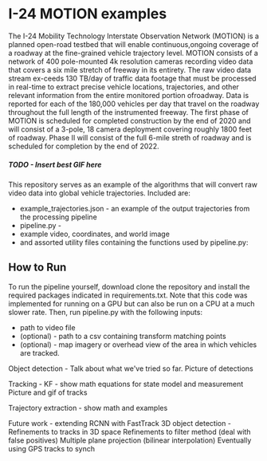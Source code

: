 # I-24 MOTION examples

The I-24 Mobility Technology Interstate Observation Network (MOTION) is a planned open-road testbed that will enable continuous,ongoing coverage of a roadway at the fine-grained vehicle trajectory level. MOTION consists of a network of 400 pole-mounted 4k resolution cameras recording video data that covers a six mile stretch of freeway in its entirety. The raw video data stream ex-ceeds 130 TB/day of traffic data footage that must be processed in real-time to extract precise vehicle locations, trajectories, and other relevant information from the entire monitored portion ofroadway. Data is reported for each of the 180,000 vehicles per day that travel on the roadway throughout the full length of the instrumented freeway. The first phase of MOTION is scheduled for completed construction by the end of 2020 and will consist of a 3-pole, 18 camera deployment covering roughly 1800 feet of roadway. Phase II will consist of the full 6-mile streth of roadway and is scheduled for completion by the end of 2022.

##### TODO - Insert best GIF here

This repository serves as an example of the algorithms that will convert raw video data into global vehicle trajectories. Included are:

- example_trajectories.json - an example of the output trajectories from the processing pipeline
- pipeline.py - 
- example video, coordinates, and world image
- and assorted utility files containing the functions used by pipeline.py:

## How to Run
To run the pipeline yourself, download clone the repository and install the required packages indicated in requirements.txt. Note that this code was implemented for running on a GPU but can also be run on a CPU at a much slower rate. Then, run pipeline.py with the following inputs:

- path to video file
- (optional) - path to a csv containing transform matching points
- (optional) - map imagery or overhead view of the area in which vehicles are tracked.

Object detection - Talk about what we've tried so far.
Picture of detections

Tracking - KF - show math equations for state model and measurement
Picture and gif of tracks

Trajectory extraction - show math and examples



Future work -
extending RCNN with FastTrack
3D object detection - 
Refinements to tracks in 3D space
Refinements to filter method (deal with false positives)
Multiple plane projection (bilinear interpolation)
Eventually using GPS tracks to synch
